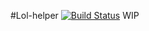 #Lol-helper
[![Build Status](https://travis-ci.org/CourbeB/lol-helper.svg?branch=master)](https://travis-ci.org/CourbeB/lol-helper)
WIP
